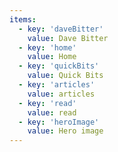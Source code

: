```yaml
---
items:
  - key: 'daveBitter'
    value: Dave Bitter
  - key: 'home'
    value: Home
  - key: 'quickBits'
    value: Quick Bits
  - key: 'articles'
    value: articles
  - key: 'read'
    value: read
  - key: 'heroImage'
    value: Hero image
---
```

